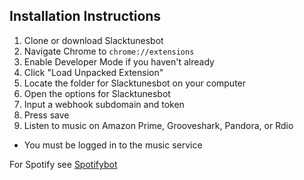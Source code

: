 ## Installation Instructions
1. Clone or download Slacktunesbot
1. Navigate Chrome to `chrome://extensions`
1. Enable Developer Mode if you haven't already
1. Click "Load Unpacked Extension"
1. Locate the folder for Slacktunesbot on your computer
1. Open the options for Slacktunesbot
1. Input a webhook subdomain and token
1. Press save
1. Listen to music on Amazon Prime, Grooveshark, Pandora, or Rdio
  * You must be logged in to the music service

For Spotify see [Spotifybot](https://github.com/areida/spotifybot)
